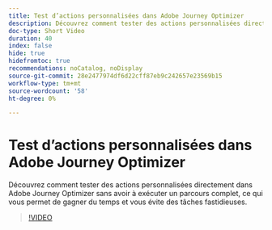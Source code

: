 ```yaml
---
title: Test d’actions personnalisées dans Adobe Journey Optimizer
description: Découvrez comment tester des actions personnalisées directement dans Adobe Journey Optimizer sans avoir à exécuter un parcours complet, ce qui vous permet de gagner du temps et vous évite des tâches fastidieuses.
doc-type: Short Video
duration: 40
index: false
hide: true
hidefromtoc: true
recommendations: noCatalog, noDisplay
source-git-commit: 28e2477974df6d22cff87eb9c242657e23569b15
workflow-type: tm+mt
source-wordcount: '58'
ht-degree: 0%

---
```



# Test d’actions personnalisées dans Adobe Journey Optimizer

Découvrez comment tester des actions personnalisées directement dans Adobe Journey Optimizer sans avoir à exécuter un parcours complet, ce qui vous permet de gagner du temps et vous évite des tâches fastidieuses.

<!-- 62_S522_3442522_39_testing-custom-actions-in-adobe-journey-optimizer -->
>[!VIDEO](https://video.tv.adobe.com/v/3460437/?learn=on&enablevpops=true&captions=fre_fr)
